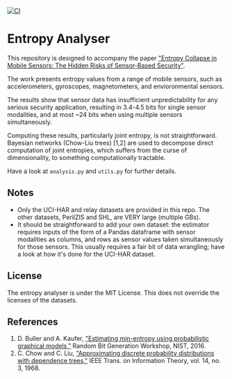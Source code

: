 [![CI](https://github.com/cgshep/entropy-collapse-mobile-sensors/actions/workflows/python-package.yml/badge.svg)](https://github.com/cgshep/entropy-collapse-mobile-sensors/actions/workflows/python-package.yml)

# Entropy Analyser

This repository is designed to accompany the paper ["Entropy Collapse in Mobile Sensors: The Hidden
Risks of Sensor-Based Security"](https://arxiv.org/pdf/2502.09535).

The work presents entropy values from a range of mobile sensors, such as accelerometers, gyroscopes, magnetometers, and envioronmental sensors.

The results show that sensor data has insufficient unpredictability for any serious security application, resulting in 3.4-4.5 bits for single sensor modalities, and at most ~24 bits when using multiple sensors simultaneously.

Computing these results, particularly joint entropy, is not straightforward. Bayesian networks (Chow-Liu trees) [1,2] are used to decompose direct computation of joint entropies, which suffers from the curse of dimensionality, to something computationally tractable.

Have a look at `analysis.py` and `utils.py` for further details.

## Notes

- Only the UCI-HAR and relay datasets are provided in this repo. The other datasets, PerilZIS and SHL, are VERY large (multiple GBs).
- It should be straightforward to add your own dataset: the estimator requires inputs of the form of a Pandas dataframe with sensor modalities as columns, and rows as sensor values taken simultaneously for those sensors. This usually requires a fair bit of data wrangling; have a look at how it's done for the UCI-HAR dataset.

## License

The entropy analyser is under the MIT License. This does not override the licenses of the datasets.

## References

1. D. Buller and A. Kaufer, ["Estimating min-entropy using probabilistic graphical
models,"](https://csrc.nist.gov/csrc/media/events/random-bit-generation-workshop-2016/documents/abstracts/daryll-buller-full-paper.pdf) Random Bit Generation Workshop, NIST, 2016.
2. C. Chow and C. Liu, ["Approximating discrete probability distributions with dependence trees,"](https://ieeexplore.ieee.org/document/1054142) IEEE Trans. on Information Theory, vol. 14, no. 3, 1968.
